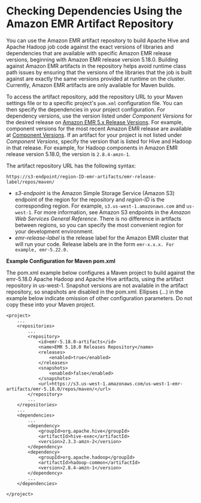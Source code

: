 # Checking Dependencies Using the Amazon EMR Artifact Repository<a name="emr-artifact-repository"></a>

You can use the Amazon EMR artifact repository to build Apache Hive and Apache Hadoop job code against the exact versions of libraries and dependencies that are available with specific Amazon EMR release versions, beginning with Amazon EMR release version 5\.18\.0\. Building against Amazon EMR artifacts in the repository helps avoid runtime class path issues by ensuring that the versions of the libraries that the job is built against are exactly the same versions provided at runtime on the cluster\. Currently, Amazon EMR artifacts are only available for Maven builds\.

To access the artifact repository, add the repository URL to your Maven settings file or to a specific project's `pom.xml` configuration file\. You can then specify the dependencies in your project configuration\. For dependency versions, use the version listed under *Component Versions* for the desired release on [Amazon EMR 5\.x Release Versions](emr-release-5x.md)\. For example, component versions for the most recent Amazon EMR release are available at [Component Versions](emr-release-5x.md#emr-5220-components)\. If an artifact for your project is not listed under *Component Versions*, specify the version that is listed for Hive and Hadoop in that release\. For example, for Hadoop components in Amazon EMR release version 5\.18\.0, the version is `2.8.4-amzn-1`\.

The artifact repository URL has the following syntax:

```
https://s3-endpoint/region-ID-emr-artifacts/emr-release-label/repos/maven/
```
+ *s3\-endpoint* is the Amazon Simple Storage Service \(Amazon S3\) endpoint of the region for the repository and *region\-ID* is the corresponding region\. For example, `s3.us-west-1.amazonaws.com` and `us-west-1`\. For more information, see Amazon S3 endpoints in the *Amazon Web Services General Reference*\. There is no difference in artifacts between regions, so you can specify the most convenient region for your development environment\.
+ *emr\-release\-label* is the release label for the Amazon EMR cluster that will run your code\. Release labels are in the form `emr-x.x.x. For example, emr-5.22.0.` 

**Example Configuration for Maven pom\.xml**  

The pom\.xml example below configures a Maven project to build against the emr\-5\.18\.0 Apache Hadoop and Apache Hive artifacts, using the artifact repository in us\-west\-1\. Snapshot versions are not available in the artifact repository, so snapshots are disabled in the pom\.xml\. Ellipses \(*\.\.\.*\) in the example below indicate omission of other configuration parameters\. Do not copy these into your Maven project\.

```
<project>
	...
	<repositories>
		...
		<repository>
			<id>emr-5.18.0-artifacts</id>
			<name>EMR 5.18.0 Releases Repository</name>
			<releases>
				<enabled>true</enabled>
			</releases>
			<snapshots>
				<enabled>false</enabled>
			</snapshots>
			<url>https://s3.us-west-1.amazonaws.com/us-west-1-emr-artifacts/emr-5.18.0/repos/maven/</url>
		</repository>
		...
	</repositories>
	...
	<dependencies>
		...
		<dependency>
			<groupId>org.apache.hive</groupId>
			<artifactId>hive-exec</artifactId>
			<version>2.3.3-amzn-2</version>
		</dependency>
		<dependency>
			<groupId>org.apache.hadoop</groupId>
			<artifactId>hadoop-common</artifactId>
			<version>2.8.4-amzn-1</version>
		</dependency>
		...
	</dependencies>
	
</project>
```